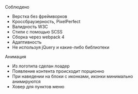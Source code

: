 Соблюдено
* Верстка без фреймворков
* Кроссбраузерность, PixelPerfect
* Валидность W3C
* Стили с помощью SCSS
* Сборка через webpack 4
* Адаптивность
* Не используя jQuery и какие-либо библиотеки

Анимация
* Из логотипа сделан лоадер
* Появление контента происходит порционно
* При наведении на блоки с иконками, иконки минимально анимируются 
* Ховер для пунктов меню